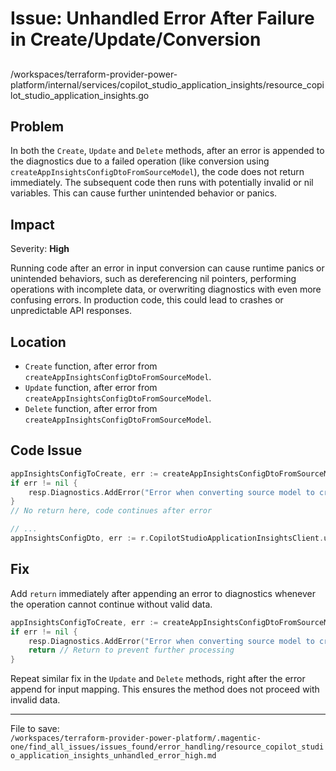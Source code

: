 # Issue: Unhandled Error After Failure in Create/Update/Conversion

##

/workspaces/terraform-provider-power-platform/internal/services/copilot_studio_application_insights/resource_copilot_studio_application_insights.go

## Problem

In both the `Create`, `Update` and `Delete` methods, after an error is appended to the diagnostics due to a failed operation (like conversion using `createAppInsightsConfigDtoFromSourceModel`), the code does not return immediately. The subsequent code then runs with potentially invalid or nil variables. This can cause further unintended behavior or panics.

## Impact

Severity: **High**

Running code after an error in input conversion can cause runtime panics or unintended behaviors, such as dereferencing nil pointers, performing operations with incomplete data, or overwriting diagnostics with even more confusing errors. In production code, this could lead to crashes or unpredictable API responses.

## Location

- `Create` function, after error from `createAppInsightsConfigDtoFromSourceModel`.
- `Update` function, after error from `createAppInsightsConfigDtoFromSourceModel`.
- `Delete` function, after error from `createAppInsightsConfigDtoFromSourceModel`.

## Code Issue

```go
appInsightsConfigToCreate, err := createAppInsightsConfigDtoFromSourceModel(*plan)
if err != nil {
	resp.Diagnostics.AddError("Error when converting source model to create Copilot Studio Application Insights configuration dto", err.Error())
}
// No return here, code continues after error

// ...
appInsightsConfigDto, err := r.CopilotStudioApplicationInsightsClient.updateCopilotStudioAppInsightsConfiguration(ctx, *appInsightsConfigToCreate, plan.BotId.ValueString())
```

## Fix

Add `return` immediately after appending an error to diagnostics whenever the operation cannot continue without valid data.

```go
appInsightsConfigToCreate, err := createAppInsightsConfigDtoFromSourceModel(*plan)
if err != nil {
	resp.Diagnostics.AddError("Error when converting source model to create Copilot Studio Application Insights configuration dto", err.Error())
	return // Return to prevent further processing
}
```

Repeat similar fix in the `Update` and `Delete` methods, right after the error append for input mapping. This ensures the method does not proceed with invalid data.

---

File to save:  
`/workspaces/terraform-provider-power-platform/.magentic-one/find_all_issues/issues_found/error_handling/resource_copilot_studio_application_insights_unhandled_error_high.md`
